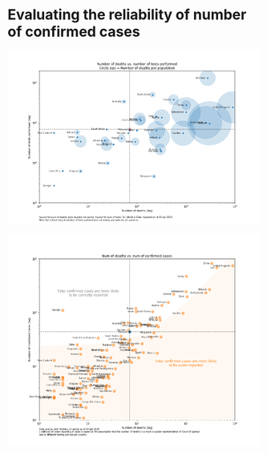# Evaluating the reliability of number of confirmed cases
<p>
<img src="https://github.com/khairulomar/Covid-19/blob/master/img/test_vs_deaths_msia.png">
<p>
<img src="https://github.com/khairulomar/Covid-19/blob/master/img/death_vs_confirmed_msia.png">
